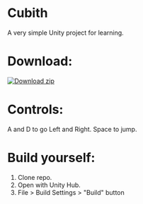 # Cubith
 A very simple Unity project for learning.

# Download: 
<!-- BEGIN LATEST DOWNLOAD BUTTON -->
[![Download zip](https://custom-icon-badges.demolab.com/badge/-Download-blue?style=for-the-badge&logo=download&logoColor=white "Download zip")](https://github.com/MikiMirai/Cubith/archive/demo.zip)
<!-- END LATEST DOWNLOAD BUTTON -->

# Controls:
A and D to go Left and Right.
Space to jump.

# Build yourself:
1. Clone repo.
2. Open with Unity Hub.
3. File > Build Settings > "Build" button
